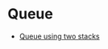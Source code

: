 # Queue

* [Queue using two stacks](https://www.hackerrank.com/challenges/queue-using-two-stacks/problem)


